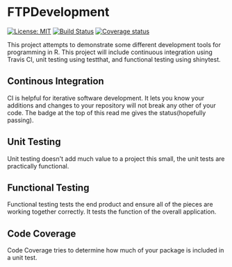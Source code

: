 # FTPDevelopment
[![License: MIT](https://img.shields.io/badge/License-MIT-yellow.svg)](https://opensource.org/licenses/MIT)
[![Build Status](https://travis-ci.com/elimillera/FTPDevelopment.svg?branch=master)](https://travis-ci.com/elimillera/FTPDevelopment)
[![Coverage status](https://codecov.io/gh/elimillera/FTPDevelopment/branch/master/graph/badge.svg)](https://codecov.io/github/elimillera/FTPDevelopment?branch=master)

This project attempts to demonstrate some different development tools for programming in R. This project will include continuous integration using Travis CI, unit testing using testthat, and functional testing using shinytest.

## Continous Integration
CI is helpful for iterative software development. It lets you know your additions and changes to your repository will not break any other of your code. The badge at the top of this read me gives the status(hopefully passing).

## Unit Testing
Unit testing doesn't add much value to a project this small, the unit tests are practically functional.

## Functional Testing
Functional testing tests the end product and ensure all of the pieces are working together correctly. It tests the function of the overall application.

## Code Coverage
Code Coverage tries to determine how much of your package is included in a unit test.
